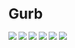 # Gurb

![](images/gurb/gurb_01.jpg)
![](images/gurb/gurb_02.jpg)
![](images/gurb/gurb_03.jpg)
![](images/gurb/gurb_04.jpg)
![](images/gurb/gurb_05.jpg)
![](images/gurb/gurb_06.jpg)

